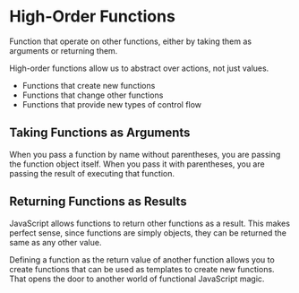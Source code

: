 # High-Order Functions

Function that operate on other functions, either by taking them as arguments or returning them.

High-order functions allow us to abstract over actions, not just values.

- Functions that create new functions
- Functions that change other functions
- Functions that provide new types of control flow

## Taking Functions as Arguments

When you pass a function by name without parentheses, you are passing the function object itself. When you pass it with parentheses, you are passing the result of executing that function.

## Returning Functions as Results

JavaScript allows functions to return other functions as a result. This makes perfect sense, since functions are simply objects, they can be returned the same as any other value.

Defining a function as the return value of another function allows you to create functions that can be used as templates to create new functions. That opens the door to another world of functional JavaScript magic.